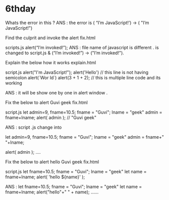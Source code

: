 # 6thday
<!DOCTYPE html>
<html>
<body>
 <script>
 alert( “I’m JavaScript!’);
 </script>
 Whats the error in this ?
</body>
</html>
 ANS : the error is ( “I’m JavaScript!’) -> ( "I’m JavaScript!")
 
 Find the culprit and invoke the alert
fix.html
<!DOCTYPE html>
<html>
<body>
 <script src=”script.js”></script>
</body>
</html>
scripts.js
alert(“I’m invoked!”);
ANS : file name of javascript is different . is changed to script.js &  (“I’m invoked!”) -> ("I’m invoked!").


Explain the below how it works
explain.html
<!DOCTYPE html>
<html>
<body>
 <script src=”script.js”></script>
</body>
</html>
script.js
alert("I'm JavaScript!");
alert('Hello') // this line is not having semicolon
alert(`Wor
 ld`)
alert(3 +
1
+ 2); // this is multiple line code and its working

ANS : it will be show one by one in alert window .


Fix the below to alert Guvi geek
fix.html
<!DOCTYPE html>
<html>
<body>
 <script src=”script.js”></script>
</body>
</html>
script.js
let admin=9, fname=10.5; 
fname = "Guvi";
lname = "geek"
admin = fname+lname;
alert( admin ); // "Guvi geek"

ANS :   script .js change into

let admin=9, fname=10.5; 
fname = "Guvi";
lname = "geek"
admin = fname+" "+lname;

alert( admin );  ....


Fix the below to alert hello Guvi geek
fix.html
<!DOCTYPE html>
<html>
<body>
 <script src=”script.js”></script>
</body>
</html>
script.js
let fname=10.5; 
fname = "Guvi";
lname = "geek"
let name = fname+lname;
alert( 'hello ${name}' );

ANS : let fname=10.5; 
fname = "Guvi";
lname = "geek"
let name = fname+lname;
alert("hello"+" " + name); ......
